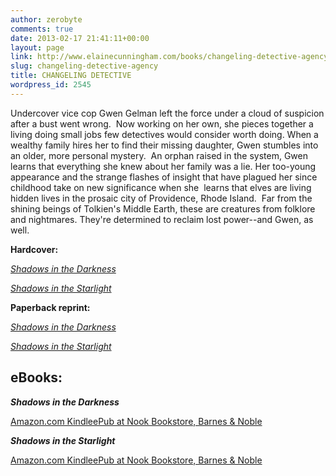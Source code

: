 ```yaml
---
author: zerobyte
comments: true
date: 2013-02-17 21:41:11+00:00
layout: page
link: http://www.elainecunningham.com/books/changeling-detective-agency/
slug: changeling-detective-agency
title: CHANGELING DETECTIVE
wordpress_id: 2545
---
```


Undercover vice cop Gwen Gelman left the force under a cloud of suspicion after a bust went wrong.  Now working on her own, she pieces together a living doing small jobs few detectives would consider worth doing. When a wealthy family hires her to find their missing daughter, Gwen stumbles into an older, more personal mystery.  An orphan raised in the system, Gwen learns that everything she knew about her family was a lie. Her too-young appearance and the strange flashes of insight that have plagued her since childhood take on new significance when she  learns that elves are living hidden lives in the prosaic city of Providence, Rhode Island.  Far from the shining beings of Tolkien's Middle Earth, these are creatures from folklore and nightmares. They're determined to reclaim lost power--and Gwen, as well.

**Hardcover:**


_[Shadows in the Darkness](http://www.amazon.com/Shadows-Darkness-Elaine-Cunningham/dp/076530970X/ref=tmm_hrd_title_0?ie=UTF8&qid=1306517403&sr=1-1)_




_[Shadows in the Starlight](http://www.amazon.com/Shadows-Starlight-Changeling-Detective-Novels/dp/0765309718/ref=tmm_hrd_title_0)_


**Paperback reprint:**


_[Shadows in the Darkness](http://www.amazon.com/Shadows-Darkness-Changeling-Elaine-Cunningham/dp/0765348519/ref=tmm_mmp_swatch_0?_encoding=UTF8&sr=&qid=)_




_[Shadows in the Starlight](http://www.amazon.com/Shadows-Starlight-Changeling-Detective-Novels/dp/0765348527/ref=pd_sim_sbs_b_1)_





## **eBooks:**




_**Shadows in the Darkness**_



[Amazon.com Kindle](http://www.amazon.com/Shadows-Darkness-Changeling-ebook/dp/B005JDR5XI/ref=sr_1_2?s=books&ie=UTF8&qid=1361137123&sr=1-2&keywords=shadows+in+the+darkness%2C+elaine+cunningham)[ePub at Nook Bookstore, Barnes & Noble](http://www.barnesandnoble.com/w/shadows-in-the-darkness-elaine-cunningham/1006088309)  


**_Shadows in the Starlight_**



[Amazon.com Kindle](http://www.amazon.com/Shadows-Starlight-Changeling-ebook/dp/B005LVOGEY/ref=pd_sim_b_1)[ePub at Nook Bookstore, Barnes & Noble](http://www.barnesandnoble.com/w/shadows-in-the-starlight-elaine-cunningham/1008424606?ean=9781429968119)
